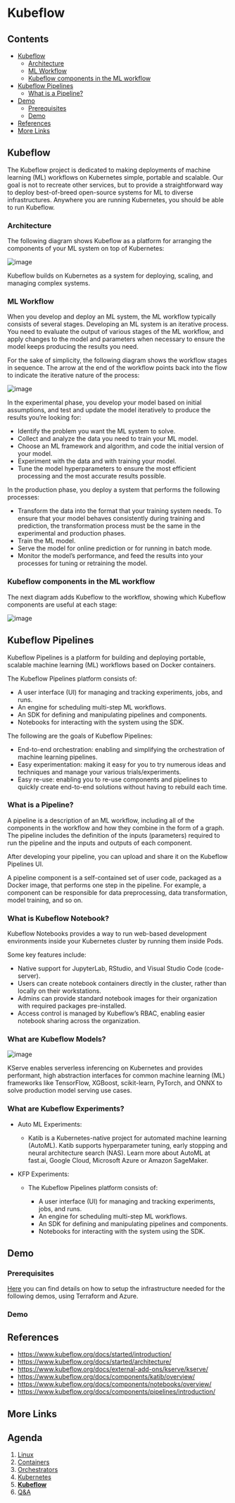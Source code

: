 # Kubeflow <!-- omit in toc -->

## Contents <!-- omit in toc -->

- [Kubeflow](#kubeflow)
  - [Architecture](#architecture)
  - [ML Workflow](#ml-workflow)
  - [Kubeflow components in the ML workflow](#kubeflow-components-in-the-ml-workflow)
- [Kubeflow Pipelines](#kubeflow-pipelines)
  - [What is a Pipeline?](#what-is-a-pipeline)
- [Demo](#demo)
  - [Prerequisites](#prerequisites)
  - [Demo](#demo-1)
- [References](#references)
- [More Links](#more-links)

## Kubeflow

The Kubeflow project is dedicated to making deployments of machine learning (ML) workflows on Kubernetes simple, portable and scalable.
Our goal is not to recreate other services, but to provide a straightforward way to deploy best-of-breed open-source systems for ML to diverse infrastructures.
Anywhere you are running Kubernetes, you should be able to run Kubeflow.

### Architecture

The following diagram shows Kubeflow as a platform for arranging the components of your ML system on top of Kubernetes:

![image](https://www.kubeflow.org/docs/images/kubeflow-overview-platform-diagram.svg)

Kubeflow builds on Kubernetes as a system for deploying, scaling, and managing complex systems.

### ML Workflow

When you develop and deploy an ML system, the ML workflow typically consists of several stages.
Developing an ML system is an iterative process.
You need to evaluate the output of various stages of the ML workflow, and apply changes to the model and parameters when necessary to ensure the model keeps producing the results you need.

For the sake of simplicity, the following diagram shows the workflow stages in sequence.
The arrow at the end of the workflow points back into the flow to indicate the iterative nature of the process:

![image](https://www.kubeflow.org/docs/images/kubeflow-overview-workflow-diagram-1.svg)

In the experimental phase, you develop your model based on initial assumptions, and test and update the model iteratively to produce the results you’re looking for:

- Identify the problem you want the ML system to solve.
- Collect and analyze the data you need to train your ML model.
- Choose an ML framework and algorithm, and code the initial version of your model.
- Experiment with the data and with training your model.
- Tune the model hyperparameters to ensure the most efficient processing and the most accurate results possible.

In the production phase, you deploy a system that performs the following processes:

- Transform the data into the format that your training system needs. To ensure that your model behaves consistently during training and prediction, the transformation process must be the same in the experimental and production phases.
- Train the ML model.
- Serve the model for online prediction or for running in batch mode.
- Monitor the model’s performance, and feed the results into your processes for tuning or retraining the model.

### Kubeflow components in the ML workflow

The next diagram adds Kubeflow to the workflow, showing which Kubeflow components are useful at each stage:

![image](https://www.kubeflow.org/docs/images/kubeflow-overview-workflow-diagram-2.svg)

## Kubeflow Pipelines

Kubeflow Pipelines is a platform for building and deploying portable, scalable machine learning (ML) workflows based on Docker containers.

The Kubeflow Pipelines platform consists of:

- A user interface (UI) for managing and tracking experiments, jobs, and runs.
- An engine for scheduling multi-step ML workflows.
- An SDK for defining and manipulating pipelines and components.
- Notebooks for interacting with the system using the SDK.

The following are the goals of Kubeflow Pipelines:

- End-to-end orchestration: enabling and simplifying the orchestration of machine learning pipelines.
- Easy experimentation: making it easy for you to try numerous ideas and techniques and manage your various trials/experiments.
- Easy re-use: enabling you to re-use components and pipelines to quickly create end-to-end solutions without having to rebuild each time.

### What is a Pipeline?

A pipeline is a description of an ML workflow, including all of the components in the workflow and how they combine in the form of a graph.
The pipeline includes the definition of the inputs (parameters) required to run the pipeline and the inputs and outputs of each component.

After developing your pipeline, you can upload and share it on the Kubeflow Pipelines UI.

A pipeline component is a self-contained set of user code, packaged as a Docker image, that performs one step in the pipeline.
For example, a component can be responsible for data preprocessing, data transformation, model training, and so on.

### What is Kubeflow Notebook?

Kubeflow Notebooks provides a way to run web-based development environments inside your Kubernetes cluster by running them inside Pods.

Some key features include:
- Native support for JupyterLab, RStudio, and Visual Studio Code (code-server).
- Users can create notebook containers directly in the cluster, rather than locally on their workstations.
- Admins can provide standard notebook images for their organization with required packages pre-installed.
- Access control is managed by Kubeflow’s RBAC, enabling easier notebook sharing across the organization.


### What are Kubeflow Models?
![image](https://www.kubeflow.org/docs/external-add-ons/kserve/pics/kserve.png)

KServe enables serverless inferencing on Kubernetes and provides performant, high abstraction interfaces for common machine learning (ML) frameworks like TensorFlow, XGBoost, scikit-learn, PyTorch, and ONNX to solve production model serving use cases.

### What are Kubeflow Experiments?
- Auto ML Experiments:
  - Katib is a Kubernetes-native project for automated machine learning (AutoML). Katib supports hyperparameter tuning, early stopping and neural architecture search (NAS). Learn more about AutoML at fast.ai, Google Cloud, Microsoft Azure or Amazon SageMaker.

- KFP Experiments:
  - The Kubeflow Pipelines platform consists of:

    - A user interface (UI) for managing and tracking experiments, jobs, and runs.
    - An engine for scheduling multi-step ML workflows.
    - An SDK for defining and manipulating pipelines and components.
    - Notebooks for interacting with the system using the SDK.

## Demo

### Prerequisites

[Here](src/06.kubeflow/README.md) you can find details on how to setup the infrastructure needed for the following demos, using Terraform and Azure.

### Demo

<!-- TODO -->

## References

- https://www.kubeflow.org/docs/started/introduction/
- https://www.kubeflow.org/docs/started/architecture/
- https://www.kubeflow.org/docs/external-add-ons/kserve/kserve/
- https://www.kubeflow.org/docs/components/katib/overview/
- https://www.kubeflow.org/docs/components/notebooks/overview/
- https://www.kubeflow.org/docs/components/pipelines/introduction/

## More Links

## Agenda <!-- omit in toc -->

1. [Linux](02.linux.md)
2. [Containers](03.containers.md)
3. [Orchestrators](04.orchestrators.md)
4. [Kubernetes](05.kubernetes.md)
5. [**Kubeflow**](06.kubeflow.md)
6. [Q&A](07.q&a.md)
